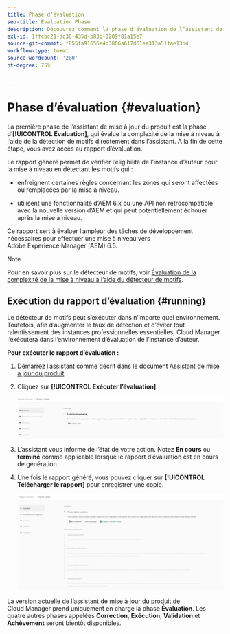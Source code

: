 ```yaml
---
title: Phase d’évaluation
seo-title: Evaluation Phase
description: Découvrez comment la phase d’évaluation de l’assistant de mise à jour du produit évalue la complexité de la mise à niveau à l’aide de la détection de motifs.
exl-id: 1ffcbc21-dc36-435d-b83b-0209f81a15e7
source-git-commit: f855fa91656e4b3806a617d61ea313a51fae13b4
workflow-type: tm+mt
source-wordcount: '280'
ht-degree: 75%

---
```



# Phase d’évaluation {#evaluation}

La première phase de l’assistant de mise à jour du produit est la phase d’**[!UICONTROL Évaluation]**, qui évalue la complexité de la mise à niveau à l’aide de la détection de motifs directement dans l’assistant. À la fin de cette étape, vous avez accès au rapport d’évaluation.

Le rapport généré permet de vérifier l’éligibilité de l’instance d’auteur pour la mise à niveau en détectant les motifs qui :

* enfreignent certaines règles concernant les zones qui seront affectées ou remplacées par la mise à niveau.

* utilisent une fonctionnalité d’AEM 6.x ou une API non rétrocompatible avec la nouvelle version d’AEM et qui peut potentiellement échouer après la mise à niveau.

Ce rapport sert à évaluer l’ampleur des tâches de développement nécessaires pour effectuer une mise à niveau vers Adobe Experience Manager (AEM) 6.5.

>[!NOTE]
>
>Pour en savoir plus sur le détecteur de motifs, voir [Évaluation de la complexité de la mise à niveau à l’aide du détecteur de motifs](https://experienceleague.adobe.com/docs/experience-manager-65/deploying/upgrading/pattern-detector.html?lang=fr).

## Exécution du rapport d’évaluation {#running}

Le détecteur de motifs peut s’exécuter dans n’importe quel environnement. Toutefois, afin d’augmenter le taux de détection et d’éviter tout ralentissement des instances professionnelles essentielles, Cloud Manager l’exécutera dans l’environnement d’évaluation de l’instance d’auteur.

**Pour exécuter le rapport d’évaluation :**

1. Démarrez l’assistant comme décrit dans le document [Assistant de mise à jour du produit](/help/product-update-wizard/overview.md).

1. Cliquez sur **[!UICONTROL Exécuter l’évaluation]**.

   ![Exécuter une évaluation](/help/assets/Run-Evaluation.png)

1. L’assistant vous informe de l’état de votre action. Notez **En cours** ou **terminé** comme applicable lorsque le rapport d’évaluation est en cours de génération.

1. Une fois le rapport généré, vous pouvez cliquer sur **[!UICONTROL Télécharger le rapport]** pour enregistrer une copie.

   ![Rapport créé](/help/assets/Evaluation-1.png)

La version actuelle de l’assistant de mise à jour du produit de Cloud Manager prend uniquement en charge la phase **Évaluation**. Les quatre autres phases appelées **Correction**, **Exécution**, **Validation** et **Achèvement** seront bientôt disponibles.

